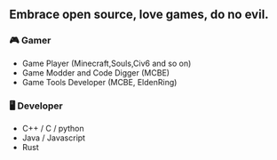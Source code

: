 ## Embrace open source, love games, do no evil.

### 🎮 Gamer
- Game Player (Minecraft,Souls,Civ6 and so on)
- Game Modder and Code Digger (MCBE)
- Game Tools Developer (MCBE, EldenRing)

### 🖥️ Developer
- C++ / C / python
- Java / Javascript
- Rust
